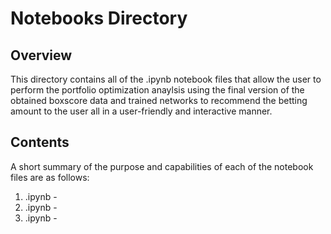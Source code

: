 Notebooks Directory
==============================

Overview
------------
This directory contains all of the .ipynb notebook files that allow the user to perform the portfolio optimization anaylsis using the final version of the obtained boxscore data and trained networks to recommend the betting amount to the user all in a user-friendly and interactive manner.

Contents
------------
A short summary of the purpose and capabilities of each of the notebook files are as follows:
   1. .ipynb - 
   2. .ipynb - 
   3. .ipynb - 